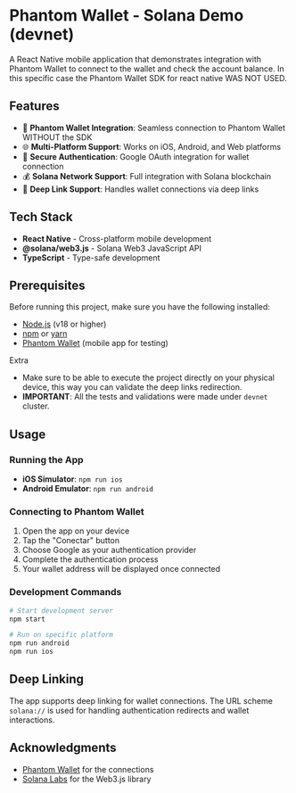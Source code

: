 # Phantom Wallet - Solana Demo (devnet)
A React Native mobile application that demonstrates integration with Phantom Wallet to connect to the wallet and check the account balance. In this specific case the Phantom Wallet SDK for react native WAS NOT USED.

## Features

- 🔗 **Phantom Wallet Integration**: Seamless connection to Phantom Wallet WITHOUT the SDK
- 🌐 **Multi-Platform Support**: Works on iOS, Android, and Web platforms
- 🔐 **Secure Authentication**: Google OAuth integration for wallet connection
- 💰 **Solana Network Support**: Full integration with Solana blockchain
- 📱 **Deep Link Support**: Handles wallet connections via deep links

## Tech Stack

- **React Native** - Cross-platform mobile development
- **@solana/web3.js** - Solana Web3 JavaScript API
- **TypeScript** - Type-safe development

## Prerequisites

Before running this project, make sure you have the following installed:

- [Node.js](https://nodejs.org/) (v18 or higher)
- [npm](https://www.npmjs.com/) or [yarn](https://yarnpkg.com/)
- [Phantom Wallet](https://phantom.app/) (mobile app for testing)

Extra
- Make sure to be able to execute the project directly on your physical device, this way you can validate the deep links redirection.
- **IMPORTANT**: All the tests and validations were made under `devnet` cluster.

## Usage

### Running the App

- **iOS Simulator**: `npm run ios`
- **Android Emulator**: `npm run android`

### Connecting to Phantom Wallet

1. Open the app on your device
2. Tap the "Conectar" button
3. Choose Google as your authentication provider
4. Complete the authentication process
5. Your wallet address will be displayed once connected

### Development Commands

```bash
# Start development server
npm start

# Run on specific platform
npm run android
npm run ios
```

## Deep Linking

The app supports deep linking for wallet connections. The URL scheme `solana://` is used for handling authentication redirects and wallet interactions.

## Acknowledgments

- [Phantom Wallet](https://phantom.app/) for the connections
- [Solana Labs](https://solana.com/) for the Web3.js library
